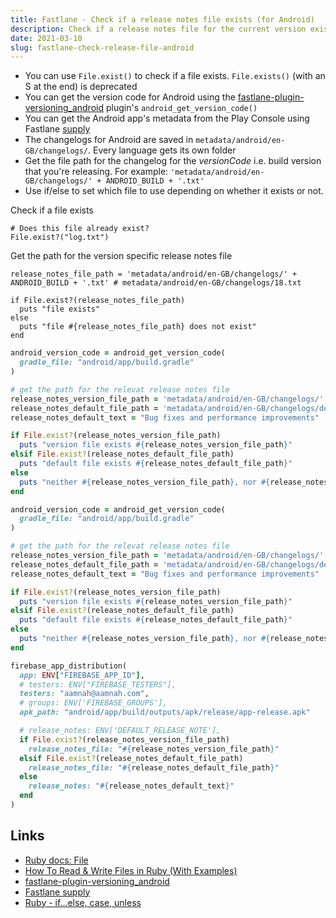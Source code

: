 ```yaml
---
title: Fastlane - Check if a release notes file exists (for Android)
description: Check if a release notes file for the current version exists and use it when releasing to Firebase. If one for the version code doesn't exist then check for the `default.txt` file and use that. If that also doesn't exist then use the default release text message.
date: 2021-03-10
slug: fastlane-check-release-file-android
---
```


- You can use `File.exist()` to check if a file exists. `File.exists()` (with an S at the end) is deprecated
- You can get the version code for Android using the [fastlane-plugin-versioning_android](https://github.com/beplus/fastlane-plugin-versioning_android) plugin's `android_get_version_code()`
- You can get the Android app's metadata from the Play Console using Fastlane [supply](https://docs.fastlane.tools/actions/supply/)
- The changelogs for Android are saved in `metadata/android/en-GB/changelogs/`. Every language gets its own folder
- Get the file path for the changelog for the _versionCode_ i.e. build version that you're releasing. For example: `'metadata/android/en-GB/changelogs/' + ANDROID_BUILD + '.txt'`
- Use if/else to set which file to use depending on whether it exists or not.

Check if a file exists

```
# Does this file already exist?
File.exist?("log.txt")
```

Get the path for the version specific release notes file

```
release_notes_file_path = 'metadata/android/en-GB/changelogs/' + ANDROID_BUILD + '.txt' # metadata/android/en-GB/changelogs/18.txt
```

```
if File.exist?(release_notes_file_path)
  puts "file exists"
else
  puts "file #{release_notes_file_path} does not exist"
end
```

```ruby
android_version_code = android_get_version_code(
  gradle_file: "android/app/build.gradle"
)

# get the path for the relevat release notes file
release_notes_version_file_path = 'metadata/android/en-GB/changelogs/' + ANDROID_BUILD + '.txt' # metadata/android/en-GB/changelogs/18.txt
release_notes_default_file_path = 'metadata/android/en-GB/changelogs/default.txt'
release_notes_default_text = "Bug fixes and performance improvements"

if File.exist?(release_notes_version_file_path)
  puts "version file exists #{release_notes_version_file_path}"
elsif File.exist?(release_notes_default_file_path)
  puts "default file exists #{release_notes_default_file_path}"
else
  puts "neither #{release_notes_version_file_path}, nor #{release_notes_default_file_path} exist"
end
```

```ruby
android_version_code = android_get_version_code(
  gradle_file: "android/app/build.gradle"
)

# get the path for the relevat release notes file
release_notes_version_file_path = 'metadata/android/en-GB/changelogs/' + ANDROID_BUILD + '.txt' # metadata/android/en-GB/changelogs/18.txt
release_notes_default_file_path = 'metadata/android/en-GB/changelogs/default.txt'
release_notes_default_text = "Bug fixes and performance improvements"

if File.exist?(release_notes_version_file_path)
  puts "version file exists #{release_notes_version_file_path}"
elsif File.exist?(release_notes_default_file_path)
  puts "default file exists #{release_notes_default_file_path}"
else
  puts "neither #{release_notes_version_file_path}, nor #{release_notes_default_file_path} exist"
end

firebase_app_distribution(
  app: ENV["FIREBASE_APP_ID"],
  # testers: ENV["FIREBASE_TESTERS"],
  testers: "aamnah@aamnah.com",
  # groups: ENV['FIREBASE_GROUPS'],
  apk_path: "android/app/build/outputs/apk/release/app-release.apk"

  # release_notes: ENV['DEFAULT_RELEASE_NOTE'],
  if File.exist?(release_notes_version_file_path)
    release_notes_file: "#{release_notes_version_file_path}"
  elsif File.exist?(release_notes_default_file_path)
    release_notes_file: "#{release_notes_default_file_path}"
  else
    release_notes: "#{release_notes_default_text}"
  end
)
```

## Links

- [Ruby docs: File](https://ruby-doc.org/core-2.5.0/File.html)
- [How To Read & Write Files in Ruby (With Examples)](https://www.rubyguides.com/2015/05/working-with-files-ruby/)
- [fastlane-plugin-versioning_android](https://github.com/beplus/fastlane-plugin-versioning_android)
- [Fastlane supply](https://docs.fastlane.tools/actions/supply/)
- [Ruby - if...else, case, unless](https://www.tutorialspoint.com/ruby/ruby_if_else.htm)
